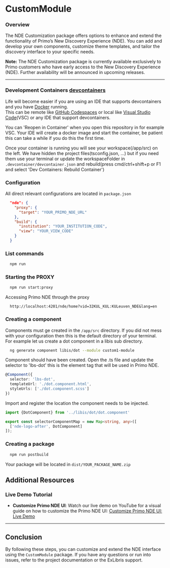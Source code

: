 # CustomModule

### Overview
The NDE Customization package offers options to enhance and extend the functionality of Primo’s New Discovery Experience (NDE). You can add and develop your own components, customize theme templates, and tailor the discovery interface to your specific needs.

**Note:**
The NDE Customization package is currently available exclusively to Primo customers who have early access to the New Discovery Experience (NDE). Further availability will be announced in upcoming releases.

---

### Development Containers [devcontainers](https://containers.dev/)
Life will become easier if you are using an IDE that supports devcontainers and you have [Docker](https://docker.com) running.  
This can be remote like [GitHub Codespaces](https://github.com/features/codespaces) or local like [Visual Studio Code](https://code.visualstudio.com/)(VSC) or any IDE that support devcontainers.

You can 'Reopen in Container' when you open this repository in for example VSC. Your IDE will create a docker image and start the container, be patient this can take a while if you do this the first time.

Once your container is running you will see your workspace(/app/src) on the left. We have hidden the project files(tsconfig.json, ...) but if you need them use your terminal or update the workspaceFolder in ```.devcontainer/devcontainer.json``` and rebuild(press cmd/ctrl+shift+p or F1 and select 'Dev Containers: Rebuild Container')

### Configuration
All direct relevant configurations are located in ```package.json```

```json
  "nde": {
    "proxy": {
      "target": "YOUR_PRIMO_NDE_URL"
    },
    "build": {
      "institution": "YOUR_INSTITUTION_CODE",
      "view": "YOUR_VIEW_CODE"
    }
  }
```

### List commands
```bash
  npm run
```

### Starting the PROXY
```bash
  npm run start:proxy
```
Accessing Primo NDE through the proxy
```url
  http://localhost:4201/nde/home?vid=32KUL_KUL:KULeuven_NDE&lang=en
```

### Creating a component
Components must ge created in the ```/app/src``` directory. If you did not mess with your configuration then this is the default directory of your terminal.   
For example let us create a dot component in a libis sub directory.
```bash
  ng generate component libis/dot --module custom1-module
```
Component should have been created. Open the .ts file and update the selector to 'lbs-dot' this is the element tag that will be used in Primo NDE.
```typescript
@Component({
  selector: 'lbs-dot',
  templateUrl: './dot.component.html',
  styleUrls: ['./dot.component.scss']
})
```

Import and register the location the component needs to be injected.
```typescript
import {DotComponent} from '../libis/dot/dot.component'

export const selectorComponentMap = new Map<string, any>([  
  ['nde-logo-after', DotComponent]
]);
```

### Creating a package
```bash
  npm run postbuild
```
Your package will be located in ```dist/YOUR_PACKAGE_NAME.zip```

## Additional Resources

### Live Demo Tutorial
- **Customize Primo NDE UI**: Watch our live demo on YouTube for a visual guide on how to customize the Primo NDE UI:
  [Customize Primo NDE UI: Live Demo](https://www.youtube.com/watch?v=z06l2hJYuLc)



---

## Conclusion
By following these steps, you can customize and extend the NDE interface using the `CustomModule` package. If you have any questions or run into issues, refer to the project documentation or the ExLibris support.

